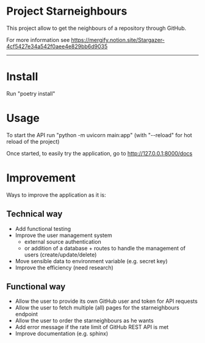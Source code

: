 # Project Starneighbours

This project allow to get the neighbours of a repository through GitHub.

For more information see https://mergify.notion.site/Stargazer-4cf5427e34a542f0aee4e829bb6d9035

----

# Install

Run "poetry install"

# Usage

To start the API run "python -m uvicorn main:app"
(with "--reload" for hot reload of the project)

Once started, to easily try the application, go to http://127.0.0.1:8000/docs

# Improvement

Ways to improve the application as it is:

## Technical way

- Add functional testing
- Improve the user management system
    - external source authentication
    - or addition of a database + routes to handle the management of users (create/update/delete)
- Move sensible data to environment variable (e.g. secret key)
- Improve the efficiency (need research)

## Functional way

- Allow the user to provide its own GitHub user and token for API requests
- Allow the user to fetch multiple (all) pages for the starneighbours endpoint
- Allow the user to order the starneighbours as he wants
- Add error message if the rate limit of GitHub REST API is met
- Improve documentation (e.g. sphinx)